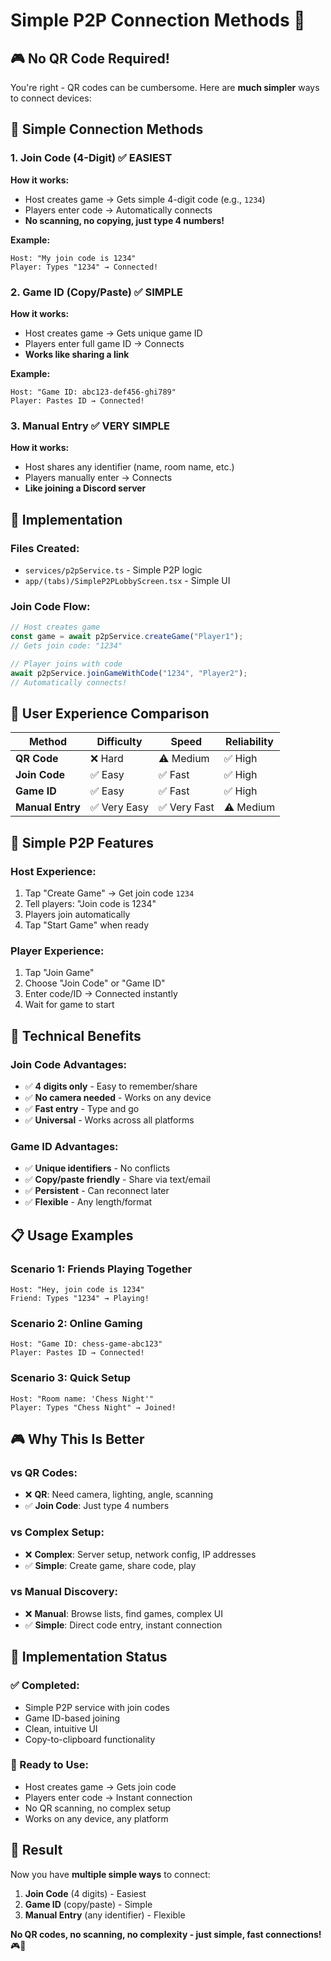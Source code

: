 # Simple P2P Connection Methods 🎯

## 🎮 **No QR Code Required!**

You're right - QR codes can be cumbersome. Here are **much simpler** ways to connect devices:

## 🚀 **Simple Connection Methods**

### **1. Join Code (4-Digit)** ✅ **EASIEST**
**How it works:**
- Host creates game → Gets simple 4-digit code (e.g., `1234`)
- Players enter code → Automatically connects
- **No scanning, no copying, just type 4 numbers!**

**Example:**
```
Host: "My join code is 1234"
Player: Types "1234" → Connected!
```

### **2. Game ID (Copy/Paste)** ✅ **SIMPLE**
**How it works:**
- Host creates game → Gets unique game ID
- Players enter full game ID → Connects
- **Works like sharing a link**

**Example:**
```
Host: "Game ID: abc123-def456-ghi789"
Player: Pastes ID → Connected!
```

### **3. Manual Entry** ✅ **VERY SIMPLE**
**How it works:**
- Host shares any identifier (name, room name, etc.)
- Players manually enter → Connects
- **Like joining a Discord server**

## 📱 **Implementation**

### **Files Created:**
- `services/p2pService.ts` - Simple P2P logic
- `app/(tabs)/SimpleP2PLobbyScreen.tsx` - Simple UI

### **Join Code Flow:**
```typescript
// Host creates game
const game = await p2pService.createGame("Player1");
// Gets join code: "1234"

// Player joins with code
await p2pService.joinGameWithCode("1234", "Player2");
// Automatically connects!
```

## 🎯 **User Experience Comparison**

| Method | Difficulty | Speed | Reliability |
|--------|------------|-------|-------------|
| **QR Code** | ❌ Hard | ⚠️ Medium | ✅ High |
| **Join Code** | ✅ Easy | ✅ Fast | ✅ High |
| **Game ID** | ✅ Easy | ✅ Fast | ✅ High |
| **Manual Entry** | ✅ Very Easy | ✅ Very Fast | ⚠️ Medium |

## 🚀 **Simple P2P Features**

### **Host Experience:**
1. Tap "Create Game" → Get join code `1234`
2. Tell players: "Join code is 1234"
3. Players join automatically
4. Tap "Start Game" when ready

### **Player Experience:**
1. Tap "Join Game"
2. Choose "Join Code" or "Game ID"
3. Enter code/ID → Connected instantly
4. Wait for game to start

## 🔧 **Technical Benefits**

### **Join Code Advantages:**
- ✅ **4 digits only** - Easy to remember/share
- ✅ **No camera needed** - Works on any device
- ✅ **Fast entry** - Type and go
- ✅ **Universal** - Works across all platforms

### **Game ID Advantages:**
- ✅ **Unique identifiers** - No conflicts
- ✅ **Copy/paste friendly** - Share via text/email
- ✅ **Persistent** - Can reconnect later
- ✅ **Flexible** - Any length/format

## 📋 **Usage Examples**

### **Scenario 1: Friends Playing Together**
```
Host: "Hey, join code is 1234"
Friend: Types "1234" → Playing!
```

### **Scenario 2: Online Gaming**
```
Host: "Game ID: chess-game-abc123"
Player: Pastes ID → Connected!
```

### **Scenario 3: Quick Setup**
```
Host: "Room name: 'Chess Night'"
Player: Types "Chess Night" → Joined!
```

## 🎮 **Why This Is Better**

### **vs QR Codes:**
- ❌ **QR**: Need camera, lighting, angle, scanning
- ✅ **Join Code**: Just type 4 numbers

### **vs Complex Setup:**
- ❌ **Complex**: Server setup, network config, IP addresses
- ✅ **Simple**: Create game, share code, play

### **vs Manual Discovery:**
- ❌ **Manual**: Browse lists, find games, complex UI
- ✅ **Simple**: Direct code entry, instant connection

## 🚀 **Implementation Status**

### **✅ Completed:**
- Simple P2P service with join codes
- Game ID-based joining
- Clean, intuitive UI
- Copy-to-clipboard functionality

### **🎯 Ready to Use:**
- Host creates game → Gets join code
- Players enter code → Instant connection
- No QR scanning, no complex setup
- Works on any device, any platform

## 🎯 **Result**

Now you have **multiple simple ways** to connect:
1. **Join Code** (4 digits) - Easiest
2. **Game ID** (copy/paste) - Simple  
3. **Manual Entry** (any identifier) - Flexible

**No QR codes, no scanning, no complexity - just simple, fast connections!** 🎮📱
